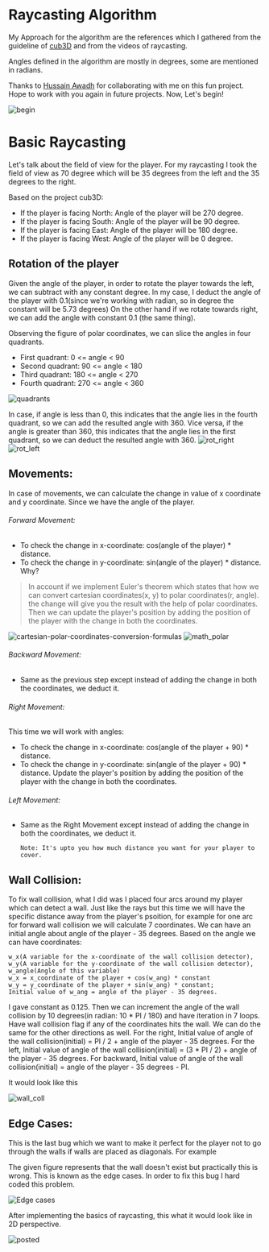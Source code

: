 # Raycasting Algorithm

My Approach for the algorithm are the references which I gathered from the guideline of [cub3D](https://lodev.org/cgtutor/raycasting.html) and from the videos of raycasting. 

Angles defined in the algorithm are mostly in degrees, some are mentioned in radians.

Thanks to [Hussain Awadh](https://github.com/MisterTooh) for collaborating with me on this fun project. Hope to work with you again in future projects. Now, Let's begin!

![begin](https://user-images.githubusercontent.com/81755254/195951594-38adbeff-ec0a-4c3b-9cce-2159907b9a0f.gif)

# Basic Raycasting

Let's talk about the field of view for the player. 
For my raycasting I took the field of view as 70 degree which will be 35 degrees from the left and the 35 degrees to the right.

Based on the project cub3D:
* If the player is facing North: Angle of the player will be 270 degree.
* If the player is facing South: Angle of the player will be 90 degree.
* If the player is facing East: Angle of the player will be 180 degree.
* If the player is facing West: Angle of the player will be 0 degree.

## Rotation of the player

Given the angle of the player, in order to rotate the player towards the left, we can subtract with any constant degree.
In my case, I deduct the angle of the player with 0.1(since we're working with radian, so in degree the constant will be 5.73 degrees)
On the other hand if we rotate towards right, we can add the angle with constant 0.1 (the same thing).

Observing the figure of polar coordinates, we can slice the angles in four quadrants.

* First quadrant: 0 <= angle < 90
* Second quadrant: 90 <= angle < 180
* Third quadrant: 180 <= angle < 270
* Fourth quadrant: 270 <= angle < 360

![quadrants](https://user-images.githubusercontent.com/81755254/195952993-769a7544-bb9c-446d-bffc-cf5db67e8199.png)

In case, if angle is less than 0, this indicates that the angle lies in the fourth quadrant, so we can add the resulted angle with 360. Vice versa, if the angle is greater than 360, this indicates that the angle lies in the first quadrant, so we can deduct the resulted angle with 360.
![rot_right](https://user-images.githubusercontent.com/81755254/195990993-2953b0fc-03d2-4e74-9be7-b268f00640b7.gif)                 ![rot_left](https://user-images.githubusercontent.com/81755254/195990961-4604b47e-a510-4ed2-8c4e-5a2addd344f5.gif)

## Movements:
In case of movements, we can calculate the change in value of x coordinate and y coordinate. Since we have the angle of the player.
###### Forward Movement:
   * To check the change in x-coordinate: cos(angle of the player) * distance.
   * To check the change in y-coordinate: sin(angle of the player) * distance. Why?

> In account if we implement Euler's theorem which states that how we can convert cartesian coordinates(x, y) to polar coordinates(r, angle). the change will give you the result with the help of polar coordinates.
Then we can update the player's position by adding the position of the player with the change in both the coordinates.

![cartesian-polar-coordinates-conversion-formulas](https://user-images.githubusercontent.com/81755254/195955095-87f89a15-1b1c-4581-9e83-1b04e7d6040a.png)                                                                      ![math_polar](https://user-images.githubusercontent.com/81755254/195955121-6c418c72-a16c-4dfa-a4c1-850eb61c0456.png)

###### Backward Movement:
  * Same as the previous step except instead of adding the change in both the coordinates, we deduct it.

###### Right Movement:
  This time we will work with angles:
* To check the change in x-coordinate: cos(angle of the player + 90) * distance.
* To check the change in y-coordinate: sin(angle of the player + 90) * distance.
Update the player's position by adding the position of the player with the change in both the coordinates.

###### Left Movement:
  * Same as the Right Movement except instead of adding the change in both the coordinates, we deduct it.

        Note: It's upto you how much distance you want for your player to cover.

## Wall Collision:
  To fix wall collision, what I did was I placed four arcs around my player which can detect a wall. Just like the rays but this time we will have the specific distance away from the player's psoition, for example for one arc for forward wall collision we will calculate 7 coordinates. We can have an initial angle about angle of the player - 35 degrees. Based on the angle we can have coordinates:
  
    w_x(A variable for the x-coordinate of the wall collision detector), w_y(A variable for the y-coordinate of the wall collision detector), w_angle(Angle of this variable)
    w_x = x_coordinate of the player + cos(w_ang) * constant
    w_y = y_coordinate of the player + sin(w_ang) * constant;
    Initial value of w_ang = angle of the player - 35 degrees.
    
I gave constant as 0.125. Then we can increment the angle of the wall collision by 10 degrees(in radian: 10 * PI / 180) and have iteration in 7 loops. Have wall collision flag if any of the coordinates hits the wall.
We can do the same for the other directions as well.
For the right, Initial value of angle of the wall collision(initial) = PI / 2 + angle of the player - 35 degrees.
For the left, Initial value of angle of the wall collision(initial) = (3 * PI / 2) + angle of the player - 35 degrees.
For backward, Initial value of angle of the wall collision(initial) = angle of the player - 35 degrees - PI.

It would look like this

![wall_coll](https://user-images.githubusercontent.com/81755254/195991609-c3a19443-cf7e-4740-a97c-66be97adf7b6.gif)

## Edge Cases:
This is the last bug which we want to make it perfect for the player not to go through the walls if walls are placed as diagonals. For example

The given figure represents that the wall doesn't exist but practically this is wrong. This is known as the edge cases. In order to fix this bug I hard coded this problem.

![Edge cases](https://user-images.githubusercontent.com/81755254/195991974-f7cac467-ec46-4b92-964c-da2a4c4d2c94.png)

After implementing the basics of raycasting, this what it would look like in 2D perspective.

![posted](https://user-images.githubusercontent.com/81755254/179372759-3deef13a-9706-4695-9ed9-31cfe4b3f0b9.gif)
